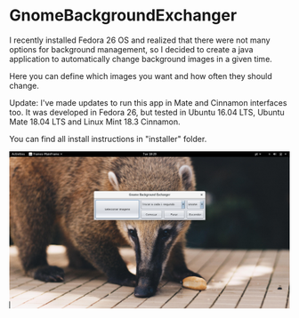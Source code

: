 # GnomeBackgroundExchanger
I recently installed Fedora 26 OS and realized that there were not many options for background management, so I decided to create a java application to automatically change background images in a given time.

Here you can define which images you want and how often they should change.

Update: I've made updates to run this app in Mate and Cinnamon interfaces too. It was developed in Fedora 26, but tested in Ubuntu 16.04 LTS, Ubuntu Mate 18.04 LTS and Linux Mint 18.3 Cinnamon.

You can find all install instructions in "installer" folder.

![alt text](https://github.com/DimitriLeandro/GnomeBackgroundExchanger/blob/master/Screenshot.png)
